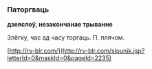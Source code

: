 ### Паторгваць
**дзеяслоў, незакончанае трыванне**

Злёгку, час ад часу торгаць. П. плячом.

<a rel="author">[http://rv-blr.com/](http://rv-blr.com/slounik.jsp?letterId=0&maskId=0&pageId=2235)</a>

